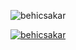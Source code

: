 <p><img align="center" src="https://github-readme-streak-stats.herokuapp.com/?user=behicsakar&theme=dracula" alt="behicsakar" /></p>

<p align="left"> <a href="https://github.com/ryo-ma/github-profile-trophy"><img src="https://github-profile-trophy.vercel.app/?username=behicsakar&theme=dracula&column=4&margin-w=18&margin-h=18" alt="behicsakar" /></a> </p>
